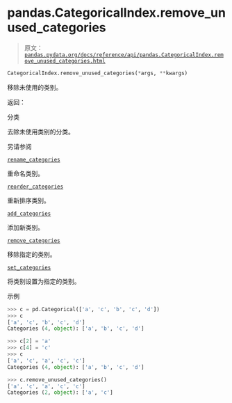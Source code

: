 # pandas.CategoricalIndex.remove_unused_categories

> 原文：[`pandas.pydata.org/docs/reference/api/pandas.CategoricalIndex.remove_unused_categories.html`](https://pandas.pydata.org/docs/reference/api/pandas.CategoricalIndex.remove_unused_categories.html)

```py
CategoricalIndex.remove_unused_categories(*args, **kwargs)
```

移除未使用的类别。

返回：

分类

去除未使用类别的分类。

另请参阅

[`rename_categories`](https://pandas.pydata.org/docs/reference/api/pandas.CategoricalIndex.rename_categories.html#pandas.CategoricalIndex.rename_categories "pandas.CategoricalIndex.rename_categories")

重命名类别。

[`reorder_categories`](https://pandas.pydata.org/docs/reference/api/pandas.CategoricalIndex.reorder_categories.html#pandas.CategoricalIndex.reorder_categories "pandas.CategoricalIndex.reorder_categories")

重新排序类别。

[`add_categories`](https://pandas.pydata.org/docs/reference/api/pandas.CategoricalIndex.add_categories.html#pandas.CategoricalIndex.add_categories "pandas.CategoricalIndex.add_categories")

添加新类别。

[`remove_categories`](https://pandas.pydata.org/docs/reference/api/pandas.CategoricalIndex.remove_categories.html#pandas.CategoricalIndex.remove_categories "pandas.CategoricalIndex.remove_categories")

移除指定的类别。

[`set_categories`](https://pandas.pydata.org/docs/reference/api/pandas.CategoricalIndex.set_categories.html#pandas.CategoricalIndex.set_categories "pandas.CategoricalIndex.set_categories")

将类别设置为指定的类别。

示例

```py
>>> c = pd.Categorical(['a', 'c', 'b', 'c', 'd'])
>>> c
['a', 'c', 'b', 'c', 'd']
Categories (4, object): ['a', 'b', 'c', 'd'] 
```

```py
>>> c[2] = 'a'
>>> c[4] = 'c'
>>> c
['a', 'c', 'a', 'c', 'c']
Categories (4, object): ['a', 'b', 'c', 'd'] 
```

```py
>>> c.remove_unused_categories()
['a', 'c', 'a', 'c', 'c']
Categories (2, object): ['a', 'c'] 
```
